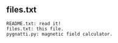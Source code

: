 files.txt
---

	README.txt: read it!
	files.txt: this file.
	pygnatti.py: magnetic field calculator.
